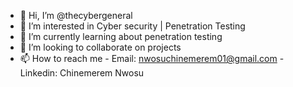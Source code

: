 - 👋 Hi, I’m @thecybergeneral
- 👀 I’m interested in Cyber security | Penetration Testing
- 🌱 I’m currently learning about penetration testing
- 💞️ I’m looking to collaborate on projects
- 📫 How to reach me - Email: nwosuchinemerem01@gmail.com - Linkedin: Chinemerem Nwosu 

<!---
thecybergeneral/thecybergeneral is a ✨ special ✨ repository because its `README.md` (this file) appears on your GitHub profile.
You can click the Preview link to take a look at your changes.
--->
